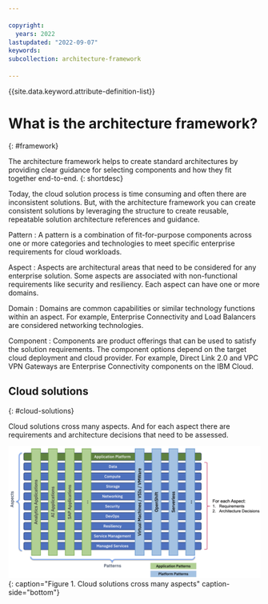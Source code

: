 ```yaml
---

copyright:
  years: 2022
lastupdated: "2022-09-07"
keywords: 
subcollection: architecture-framework

---
```


{{site.data.keyword.attribute-definition-list}}


# What is the architecture framework?
{: #framework}

The architecture framework helps to create standard architectures by providing clear guidance for selecting components and how they fit together end-to-end. 
{: shortdesc}

Today, the cloud solution process is time consuming and often there are inconsistent solutions. But, with the architecture framework you can create consistent solutions by leveraging the structure to create reusable, repeatable solution architecture references and guidance.

Pattern
    : A pattern is a combination of fit-for-purpose components across one or more categories and technologies to meet specific enterprise requirements for cloud workloads.

Aspect
    : Aspects are architectural areas that need to be considered for any enterprise solution. Some aspects are associated with non-functional requirements like security and resiliency. Each aspect can have one or more domains.

Domain
    : Domains are common capabilities or similar technology functions within an aspect. For example, Enterprise Connectivity and Load Balancers are considered networking technologies.

Component
    : Components are product offerings that can be used to satisfy the solution requirements. The component options depend on the target cloud deployment and cloud provider. For example, Direct Link 2.0 and VPC VPN Gateways are Enterprise Connectivity components on the IBM Cloud.

## Cloud solutions
{: #cloud-solutions}

Cloud solutions cross many aspects. And for each aspect there are requirements and architecture decisions that need to be assessed. 

![Cloud solutions cross many aspects](images/solutions-cross-aspect.png){: caption="Figure 1. Cloud solutions cross many aspects" caption-side="bottom"}
